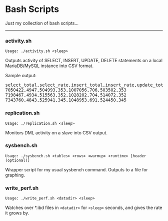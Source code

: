 # Bash Scripts

Just my collection of bash scripts...

----

### activity.sh

`Usage: ./activity.sh <sleep>`

Outputs activity of SELECT, INSERT, UPDATE, DELETE statements on a local MariaDB/MySQL instance into CSV format. 

Sample output:
<pre>
select_total,select_rate,insert_total,insert_rate,update_total,update_rate,delete_total,delete_rate
7050422,4947,504993,353,1007056,706,503502,353
7198467,4934,515563,352,1028202,704,514072,352
7343760,4843,525941,345,1048953,691,524450,345
</pre>


### replication.sh

`Usage: ./replication.sh <sleep>`

Monitors DML activity on a slave into CSV output.


### sysbench.sh

`Usage: ./sysbench.sh <tables> <rows> <warmup> <runtime> [header (optional)]`

Wrapper script for my usual sysbench command. Outputs to a file for graphing.


### write_perf.sh

`Usage: ./write_perf.sh <datadir> <sleep>`

Watches over *.ibd files in `<datadir>` for `<sleep>` seconds, and gives the rate it grows by.


